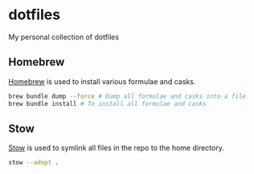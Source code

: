 # dotfiles

My personal collection of dotfiles

## Homebrew

[Homebrew](https://brew.sh/) is used to install various formulae and casks.

```sh
brew bundle dump --force # Dump all formulae and casks into a file
brew bundle install # To install all formulae and casks
```

## Stow

[Stow](https://www.gnu.org/software/stow/) is used to symlink all files in the repo to the home directory.

```sh
stow --adopt .
```
